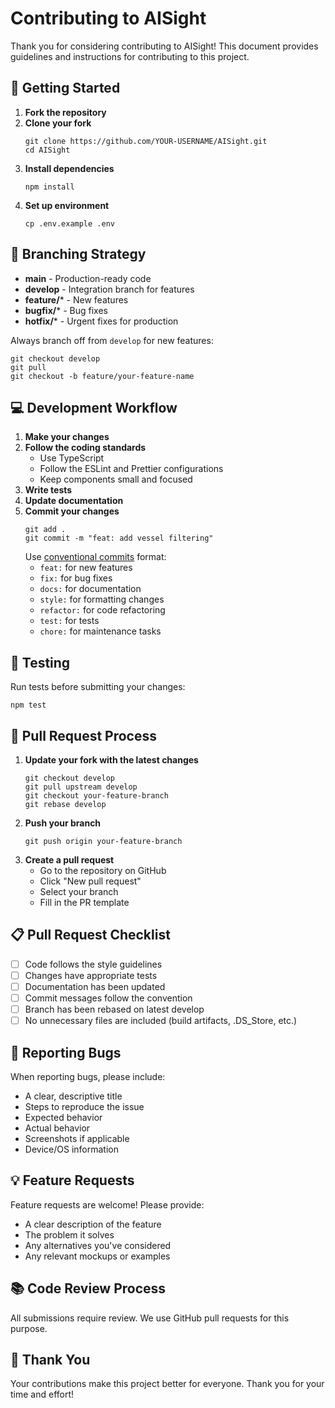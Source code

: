 # Contributing to AISight

Thank you for considering contributing to AISight! This document provides guidelines and instructions for contributing to this project.

## 🚀 Getting Started

1. **Fork the repository**
2. **Clone your fork**
   ```
   git clone https://github.com/YOUR-USERNAME/AISight.git
   cd AISight
   ```
3. **Install dependencies**
   ```
   npm install
   ```
4. **Set up environment**
   ```
   cp .env.example .env
   ```

## 🌿 Branching Strategy

- **main** - Production-ready code
- **develop** - Integration branch for features
- **feature/*** - New features
- **bugfix/*** - Bug fixes
- **hotfix/*** - Urgent fixes for production

Always branch off from `develop` for new features:
```
git checkout develop
git pull
git checkout -b feature/your-feature-name
```

## 💻 Development Workflow

1. **Make your changes**
2. **Follow the coding standards**
   - Use TypeScript
   - Follow the ESLint and Prettier configurations
   - Keep components small and focused
3. **Write tests**
4. **Update documentation**
5. **Commit your changes**
   ```
   git add .
   git commit -m "feat: add vessel filtering"
   ```
   Use [conventional commits](https://www.conventionalcommits.org/) format:
   - `feat:` for new features
   - `fix:` for bug fixes
   - `docs:` for documentation
   - `style:` for formatting changes
   - `refactor:` for code refactoring
   - `test:` for tests
   - `chore:` for maintenance tasks

## 🧪 Testing

Run tests before submitting your changes:
```
npm test
```

## 📝 Pull Request Process

1. **Update your fork with the latest changes**
   ```
   git checkout develop
   git pull upstream develop
   git checkout your-feature-branch
   git rebase develop
   ```
2. **Push your branch**
   ```
   git push origin your-feature-branch
   ```
3. **Create a pull request**
   - Go to the repository on GitHub
   - Click "New pull request"
   - Select your branch
   - Fill in the PR template

## 📋 Pull Request Checklist

- [ ] Code follows the style guidelines
- [ ] Changes have appropriate tests
- [ ] Documentation has been updated
- [ ] Commit messages follow the convention
- [ ] Branch has been rebased on latest develop
- [ ] No unnecessary files are included (build artifacts, .DS_Store, etc.)

## 🐛 Reporting Bugs

When reporting bugs, please include:
- A clear, descriptive title
- Steps to reproduce the issue
- Expected behavior
- Actual behavior
- Screenshots if applicable
- Device/OS information

## 💡 Feature Requests

Feature requests are welcome! Please provide:
- A clear description of the feature
- The problem it solves
- Any alternatives you've considered
- Any relevant mockups or examples

## 📚 Code Review Process

All submissions require review. We use GitHub pull requests for this purpose.

## 🙏 Thank You

Your contributions make this project better for everyone. Thank you for your time and effort!
